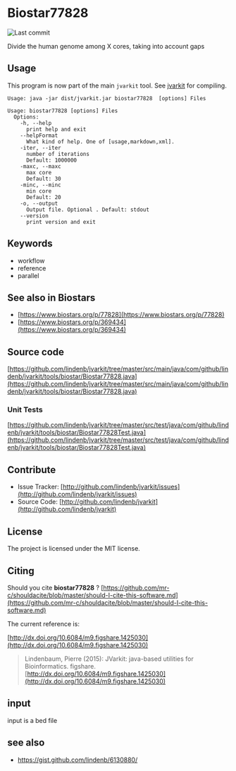 # Biostar77828

![Last commit](https://img.shields.io/github/last-commit/lindenb/jvarkit.png)

Divide the human genome among X cores, taking into account gaps


## Usage


This program is now part of the main `jvarkit` tool. See [jvarkit](JvarkitCentral.md) for compiling.


```
Usage: java -jar dist/jvarkit.jar biostar77828  [options] Files

Usage: biostar77828 [options] Files
  Options:
    -h, --help
      print help and exit
    --helpFormat
      What kind of help. One of [usage,markdown,xml].
    -iter, --iter
      number of iterations
      Default: 1000000
    -maxc, --maxc
      max core
      Default: 30
    -minc, --minc
      min core
      Default: 20
    -o, --output
      Output file. Optional . Default: stdout
    --version
      print version and exit

```


## Keywords

 * workflow
 * reference
 * parallel



## See also in Biostars

 * [https://www.biostars.org/p/77828](https://www.biostars.org/p/77828)
 * [https://www.biostars.org/p/369434](https://www.biostars.org/p/369434)


## Source code 

[https://github.com/lindenb/jvarkit/tree/master/src/main/java/com/github/lindenb/jvarkit/tools/biostar/Biostar77828.java](https://github.com/lindenb/jvarkit/tree/master/src/main/java/com/github/lindenb/jvarkit/tools/biostar/Biostar77828.java)

### Unit Tests

[https://github.com/lindenb/jvarkit/tree/master/src/test/java/com/github/lindenb/jvarkit/tools/biostar/Biostar77828Test.java](https://github.com/lindenb/jvarkit/tree/master/src/test/java/com/github/lindenb/jvarkit/tools/biostar/Biostar77828Test.java)


## Contribute

- Issue Tracker: [http://github.com/lindenb/jvarkit/issues](http://github.com/lindenb/jvarkit/issues)
- Source Code: [http://github.com/lindenb/jvarkit](http://github.com/lindenb/jvarkit)

## License

The project is licensed under the MIT license.

## Citing

Should you cite **biostar77828** ? [https://github.com/mr-c/shouldacite/blob/master/should-I-cite-this-software.md](https://github.com/mr-c/shouldacite/blob/master/should-I-cite-this-software.md)

The current reference is:

[http://dx.doi.org/10.6084/m9.figshare.1425030](http://dx.doi.org/10.6084/m9.figshare.1425030)

> Lindenbaum, Pierre (2015): JVarkit: java-based utilities for Bioinformatics. figshare.
> [http://dx.doi.org/10.6084/m9.figshare.1425030](http://dx.doi.org/10.6084/m9.figshare.1425030)


## input

input is a bed file

## see also

  * https://gist.github.com/lindenb/6130880/


